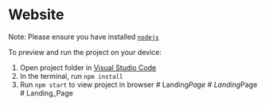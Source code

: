 # Website

Note: Please ensure you have installed <code><a href="https://nodejs.org/en/download/">nodejs</a></code>

To preview and run the project on your device:

1. Open project folder in <a href="https://code.visualstudio.com/download">Visual Studio Code</a>
2. In the terminal, run `npm install`
3. Run `npm start` to view project in browser
#   L a n d i n g _ P a g e  
 #   L a n d i n g _ P a g e  
 #   L a n d i n g _ P a g e  
 